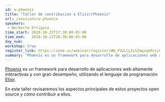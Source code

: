 ```yaml
---
id: w-phoenix
title: "Taller de contribución a Elixir/Phoenix"
url: /sessions/w-phoenix
speakers:
 - Norberto Ortigoza
time_start: 2020-10-22T17:30:00-05:00
time_end:   2020-10-22T20:30:00-05:00
day_num: 
workshop: true
register_link: https://zoom.us/webinar/register/WN_YVULCy3sSZmgsqeRrsiU0w
summary: "Phoenix es un framework para desarrollo de aplicaciones web altamente interactivas y con gran desempeño, utilizando el lenguaje de programación Elixir. En este taller conocermos su estructura y cómo contribuir a ellos."
---
```


[Phoenix](https://www.phoenixframework.org) es un framework para desarrollo de aplicaciones web altamente interactivas y con gran desempeño, utilizando el lenguaje de programación [Elixir](https://elixir-lang.org).

En este taller revisaremos los aspectos principales de estos proyectos open source y cómo contribuir a ellos.